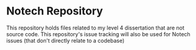 # Notech Repository

This repository holds files related to my level 4 dissertation that are not source code. This repository's issue tracking will also be used for Notech issues (that don't directly relate to a codebase)

